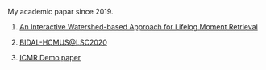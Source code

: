 My academic papar since 2019.

1. [An Interactive Watershed-based Approach for Lifelog Moment Retrieval](An_Interactive_Watershed-based_Approach_for_Lifelog_Moment_Retrieval-BigMM2019.pdf)

2. [BIDAL-HCMUS@LSC2020](BIDAL-HCMUS@LSC2020_Query2Sample_Attention-based_Search_Engine-LSC2020_ICMR.pdf)

3. [ICMR Demo paper](An_Interactive_Multimodal_Retrieval_System_for_Memory_Assistant_and_Life_Organized_Support-ICMR2020_Demo.pdf)